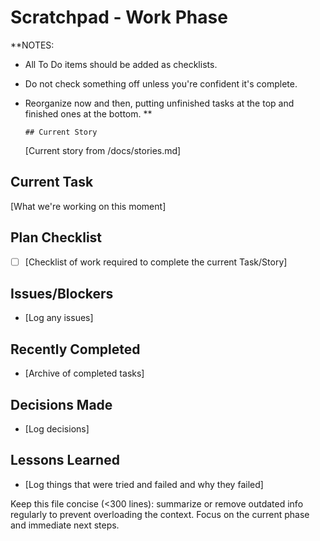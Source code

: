 # Scratchpad - Work Phase

\*\*NOTES:

- All To Do items should be added as checklists.
- Do not check something off unless you're confident it's complete.
- Reorganize now and then, putting unfinished tasks at the top and finished ones at the bottom.
  \*\*

      ## Current Story

  [Current story from /docs/stories.md]

## Current Task

[What we're working on this moment]

## Plan Checklist

- [ ] [Checklist of work required to complete the current Task/Story]

## Issues/Blockers

- [Log any issues]

## Recently Completed

- [Archive of completed tasks]

## Decisions Made

- [Log decisions]

## Lessons Learned

- [Log things that were tried and failed and why they failed]

Keep this file concise (<300 lines): summarize or remove outdated info regularly to prevent overloading the context. Focus on the current phase and immediate next steps.
